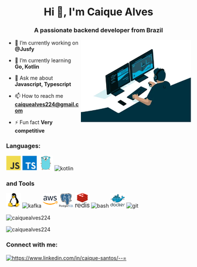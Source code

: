 <h1 align="center">Hi 👋, I'm Caique Alves</h1>
<h3 align="center">A passionate backend developer from Brazil</h3>
<img src="./qgQUggAC3Pfv687qPC.webp" align="right" width="300" />

- 🔭 I’m currently working on **@Jusfy**

- 🌱 I’m currently learning **Go, Kotlin**

- 💬 Ask me about **Javascript, Typescript**

- 📫 How to reach me **caiquealves224@gmail.com**

- ⚡ Fun fact **Very competitive**

<h3 align="left">Languages:</h3>
<p align="left"> 
<!--   javascript -->
<img src="https://raw.githubusercontent.com/devicons/devicon/master/icons/javascript/javascript-original.svg" alt="javascript" width="40" height="40"/>
<!--   typescript -->
<img src="https://raw.githubusercontent.com/devicons/devicon/master/icons/typescript/typescript-original.svg" alt="typescript" width="40" height="40"/>
<!--   golang -->
<img src="https://raw.githubusercontent.com/devicons/devicon/master/icons/go/go-original.svg" alt="go" width="40" height="40"/>
<!--   kotil -->
<img src="https://www.vectorlogo.zone/logos/kotlinlang/kotlinlang-icon.svg" alt="kotlin" width="40" height="40"/>

</p>

 <h3>and Tools</h3>
<p>
  <!--   linux -->
<img src="https://raw.githubusercontent.com/devicons/devicon/master/icons/linux/linux-original.svg" alt="linux" width="40" height="40"/>
  <!--   kafka -->
<img src="https://www.vectorlogo.zone/logos/apache_kafka/apache_kafka-icon.svg" alt="kafka" width="40" height="40"/>
  <!-- aws -->
<img src="https://raw.githubusercontent.com/devicons/devicon/master/icons/amazonwebservices/amazonwebservices-original-wordmark.svg" alt="aws" width="40" height="40"/>
  <!--   postgress -->
<img src="https://raw.githubusercontent.com/devicons/devicon/master/icons/postgresql/postgresql-original-wordmark.svg" alt="postgresql" width="40" height="40"/>
<!--   redis -->
<img src="https://raw.githubusercontent.com/devicons/devicon/master/icons/redis/redis-original-wordmark.svg" alt="redis" width="40" height="40"/>
<!--   bash -->
<img src="https://www.vectorlogo.zone/logos/gnu_bash/gnu_bash-icon.svg" alt="bash" width="40" height="40"/>
  <!-- docker -->
<img src="https://raw.githubusercontent.com/devicons/devicon/master/icons/docker/docker-original-wordmark.svg" alt="docker" width="40" height="40"/> 
  <!-- git -->
<img src="https://www.vectorlogo.zone/logos/git-scm/git-scm-icon.svg" alt="git" width="40" height="40"/>
</p>

<p><img align="center" src="https://github-readme-stats.vercel.app/api/top-langs?username=caiquealves224&show_icons=true&locale=en&layout=compact&theme=react" alt="caiquealves224" /></p>

<p><img align="center" src="https://github-readme-streak-stats.herokuapp.com/?user=caiquealves224&theme=react" alt="caiquealves224" /></p>

<h3 align="left">Connect with me:</h3>
<p align="left">
<a href="https://linkedin.com/in/caique-santos/--=" target="blank"><img align="center" src="https://raw.githubusercontent.com/rahuldkjain/github-profile-readme-generator/master/src/images/icons/Social/linked-in-alt.svg" alt="https://www.linkedin.com/in/caique-santos/--=" height="30" width="40" /></a>
</p>
